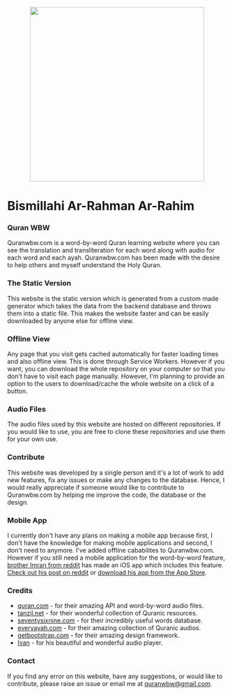 <p align="center"><img src="https://raw.githubusercontent.com/quranwbw/quranwbw/master/assets/images/logo.png" width="400"></p>

# Bismillahi Ar-Rahman Ar-Rahim

### Quran WBW
Quranwbw.com is a word-by-word Quran learning website where you can see the translation and transliteration for each word along with audio for each word and each ayah. Quranwbw.com has been made with the desire to help others and myself understand the Holy Quran.

### The Static Version
This website is the static version which is generated from a custom made generator which takes the data from the backend database and throws them into a static file. This makes the website faster and can be easily downloaded by anyone else for offline view.

### Offline View
Any page that you visit gets cached automatically for faster loading times and also offline view. This is done through Service Workers. However if you want, you can download the whole repository on your computer so that you don't have to visit each page manually. However, I'm planning to provide an option to the users to download/cache the whole website on a click of a button.

### Audio Files
The audio files used by this website are hosted on different repositories. If you would like to use, you are free to clone these repositories and use them for your own use.

### Contribute
This website was developed by a single person and it's a lot of work to add new features, fix any issues or make any changes to the database. Hence, I would really appreciate if someone would like to contribute to Quranwbw.com by helping me improve the code, the database or the design.

### Mobile App
I currently don't have any plans on making a mobile app because first, I don't have the knowledge for making mobile applications and second, I don't need to anymore. I've added offline cababilites to Quranwbw.com. However if you still need a mobile application for the word-by-word feature, [brother Imran from reddit](https://www.reddit.com/user/imran_sca) has made an iOS app which includes this feature. [Check out his post on reddit](https://www.reddit.com/r/islam/comments/ag58k9/assalamu_alaikum_i_have_developed_a_free_no_ads/) or [download his app from the App Store](https://itunes.apple.com/in/app/learn-islam-pro/id1236412299?mt=8).

### Credits
- [quran.com](https://quran.com) - for their amazing API and word-by-word audio files.
- [tanzil.net](http://tanzil.net) - for their wonderful collection of Quranic resources.
- [seventysixnine.com](http://seventysixnine.com) - for their incredibly useful words database.
- [everyayah.com](http://everyayah.com) - for their amazing collection of Quranic audios.
- [getbootstrap.com](https://getbootstrap.com) - for their amazing design framework.
- [Ivan](https://codepen.io/k-ivan) - for his beautiful and wonderful audio player.

### Contact
If you find any error on this website, have any suggestions, or would like to contribute, please raise an issue or email me at quranwbw@gmail.com.
